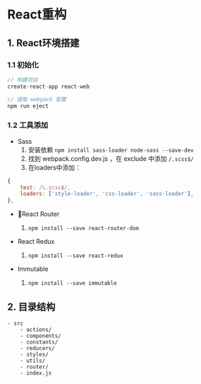 # React重构

## 1. React环境搭建

### 1.1 初始化

```javascript
// 构建项目
create-react-app react-web

// 提取 webpack 配置
npm run eject
```

### 1.2 工具添加

* Sass
	1. 安装依赖 `npm install sass-loader node-sass --save-dev`
	2. 找到 webpack.config.dev.js ，在 exclude 中添加 `/.scss$/`
	3. 在loaders中添加：
```javascript
{
	test: /\.scss$/,
	loaders: ['style-loader', 'css-loader', 'sass-loader'],
},
```

* React Router

    1. `npm install --save react-router-dom`

* React Redux
    1. `npm install --save react-redux`
* Immutable
    1. `npm install --save immutable`


## 2. 目录结构

```
- src
	- actions/
	- components/
	- constants/
	- reducers/
	- styles/
	- utils/
	- router/
	- index.js
```
